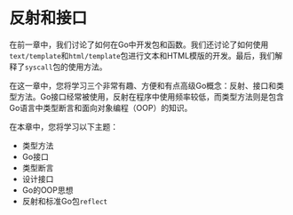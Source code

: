 # **反射和接口**

在前一章中，我们讨论了如何在Go中开发包和函数。我们还讨论了如何使用```text/template```和```html/template```包进行文本和HTML模版的开发。最后，我们解释了```syscall```包的使用方法。

在这一章中，您将学习三个非常有趣、方便和有点高级Go概念：反射、接口和类型方法。Go接口经常被使用，反射在程序中使用频率较低，而类型方法则是包含Go语言中类型断言和面向对象编程（OOP）的知识。

在本章中，您将学习以下主题：
- 类型方法
- Go接口
- 类型断言
- 设计接口
- Go的OOP思想
- 反射和标准Go包```reflect```